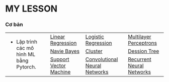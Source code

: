 # MY LESSON
### Cơ bản
<table class="table table-striped table-bordered table-vcenter">
    <tbody class=ai-notebooks-table-content>
    <tr>
        <td colspan="1" rowspan="4" class="ai-notebooks-table-points ai-orange-link">
        <ul>
            <li>Lập trình các mô hình ML bằng Pytorch.</li>
        </ul>
        </td>
        <td>
            <a href="">Linear Regression</a>
        </td>
        <td>
            <a href="">Logistic Regression</a>
        </td>
        <td>
            <a href="">️Multilayer Perceptrons</a>
      </td>
    </tr>
    <tr>
    <td>
        <a href="/">Navie Bayes</a>
    </td>
    <td>
        <a href="/">Cluster</a>
    </td>
    <td>
        <a href="/">️Dession Tree</a>
    </td>
    </tr>
    <tr>
        <td>
            <a href="/">️Support Vector Machine</a>
        </td>
        <td>
            <a href="/">Convolutional Neural Networks</a>
        </td>
        <td>
            <a href="/">Recurrent Neural Networks</a>
        </td>
    </tr>
    </tbody>
</table>
